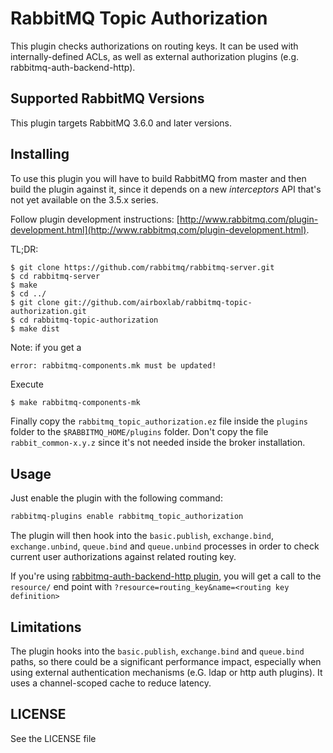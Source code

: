 # RabbitMQ Topic Authorization #

This plugin checks authorizations on routing keys. It can be used with internally-defined ACLs, as well as external authorization plugins (e.g. rabbitmq-auth-backend-http).

## Supported RabbitMQ Versions ##

This plugin targets RabbitMQ 3.6.0 and later versions.

## Installing ##

To use this plugin you will have to build RabbitMQ from master and
then build the plugin against it, since it depends on a new
_interceptors_ API that's not yet available on the 3.5.x series.

Follow plugin development instructions:
[http://www.rabbitmq.com/plugin-development.html](http://www.rabbitmq.com/plugin-development.html).

TL;DR: 

    $ git clone https://github.com/rabbitmq/rabbitmq-server.git
    $ cd rabbitmq-server
    $ make
    $ cd ../
    $ git clone git://github.com/airboxlab/rabbitmq-topic-authorization.git
    $ cd rabbitmq-topic-authorization
    $ make dist

Note: if you get a 

```bash
error: rabbitmq-components.mk must be updated!
```

Execute

    $ make rabbitmq-components-mk

Finally copy the `rabbitmq_topic_authorization.ez` file inside the `plugins` folder to the
`$RABBITMQ_HOME/plugins` folder. Don't copy the file
`rabbit_common-x.y.z` since it's not needed inside the broker
installation.

## Usage ##

Just enable the plugin with the following command:

```bash
rabbitmq-plugins enable rabbitmq_topic_authorization
```

The plugin will then hook into the `basic.publish`, `exchange.bind`, `exchange.unbind`, `queue.bind` and `queue.unbind` processes in order to
check current user authorizations against related routing key.

If you're using [rabbitmq-auth-backend-http plugin](https://github.com/rabbitmq/rabbitmq-auth-backend-http), you will get a call to the `resource/` end point with `?resource=routing_key&name=<routing key definition>`

## Limitations ##

The plugin hooks into the `basic.publish`, `exchange.bind` and `queue.bind` paths, so there could be a significant performance impact, especially when using external authentication mechanisms (e.G. ldap or http auth plugins). It uses a channel-scoped cache to reduce latency.

## LICENSE ##

See the LICENSE file

